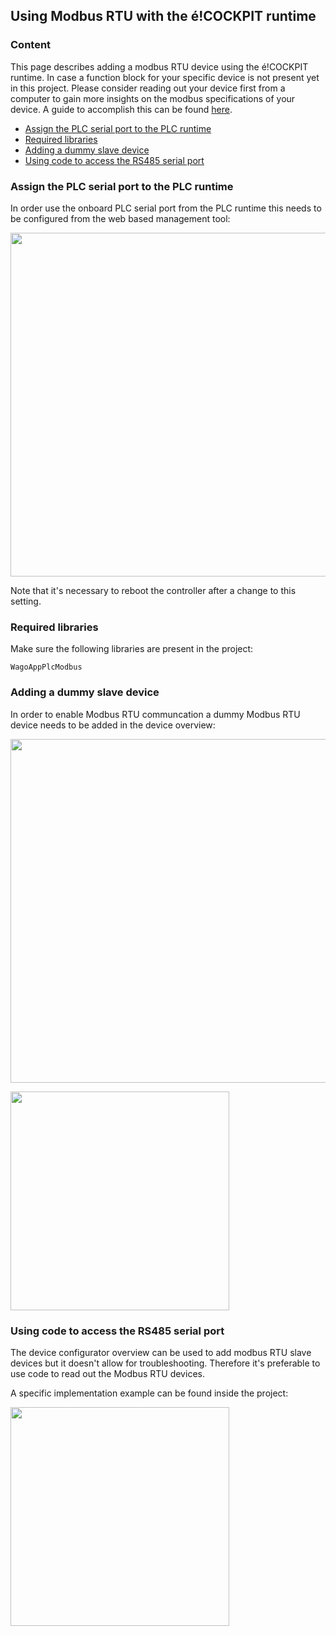 ## Using Modbus RTU with the é!COCKPIT runtime

### __Content__
This page describes adding a modbus RTU device using the é!COCKPIT runtime.
In case a function block for your specific device is not present yet in this project. Please consider reading out your device first from a computer to gain more insights on the modbus specifications of your device. A guide to accomplish this can be found [here](./ReadingOutADeviceFromPC.md).


- [Assign the PLC serial port to the PLC runtime](#Assign-the-PLC-serial-port-to-the-PLC-runtime)
- [Required libraries](#Required-libraries)
- [Adding a dummy slave device](#Adding-a-slave-device)
- [Using code to access the RS485 serial port](#Using-code-to-access-the-RS485-serial-port)

### __Assign the PLC serial port to the PLC runtime__
In order use the onboard PLC serial port from the PLC runtime this needs to be configured from the web based management tool:

<img src="../_img/RS485_éCOCKPIT_WBM.png" width="550">

Note that it's necessary to reboot the controller after a change to this setting.

### __Required libraries__
Make sure the following libraries are present in the project:
```
WagoAppPlcModbus
```

### __Adding a dummy slave device__
In order to enable Modbus RTU communcation a dummy Modbus RTU device needs to be added in the device overview:

<img src="../_img/RS485_éCOCKPIT_DummyDevice_1.png" width="550"> <br /> 

<img src="../_img/RS485_éCOCKPIT_DummyDevice_2.png" width="350">

### __Using code to access the RS485 serial port__
The device configurator overview can be used to add modbus RTU slave devices but it doesn't allow for troubleshooting. Therefore it's preferable to use code to read out the Modbus RTU devices.

A specific implementation example can be found inside the project:

<img src="../_img/RS485_éCOCKPIT_Codebase_1.png" width="350">



